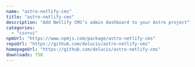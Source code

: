 ```yaml
---
name: "astro-netlify-cms"
title: "astro-netlify-cms"
description: "Add Netlify CMS’s admin dashboard to your Astro project"
categories:
  - "css+ui"
npmUrl: "https://www.npmjs.com/package/astro-netlify-cms"
repoUrl: "https://github.com/delucis/astro-netlify-cms"
homepageUrl: "https://github.com/delucis/astro-netlify-cms"
downloads: 758
---
```

